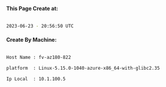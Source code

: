 
   
#### This Page Create at:

```bash

2023-06-23 - 20:56:50 UTC

```

#### Create By Machine:

```bash

Host Name : fv-az180-822

platform  : Linux-5.15.0-1040-azure-x86_64-with-glibc2.35

Ip Local  : 10.1.100.5

```


